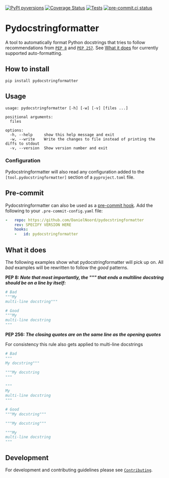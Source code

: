 [![PyPI pyversions](https://img.shields.io/pypi/pyversions/pydocstringformatter.svg)](https://pypi.python.org/pypi/pydocstringformatter/) [![Coverage Status](https://coveralls.io/repos/github/DanielNoord/pydocstringformatter/badge.svg?branch=main)](https://coveralls.io/github/DanielNoord/pydocstringformatter?branch=main) [![Tests](https://github.com/DanielNoord/pydocstringformatter/actions/workflows/tests.yaml/badge.svg?branch=main)](https://github.com/DanielNoord/pydocstringformatter/actions/workflows/tests.yaml) [![pre-commit.ci status](https://results.pre-commit.ci/badge/github/DanielNoord/pydocstringformatter/main.svg)](https://results.pre-commit.ci/latest/github/DanielNoord/pydocstringformatter/main)

# Pydocstringformatter

A tool to automatically format Python docstrings that tries to follow recommendations from [`PEP 8`](https://www.python.org/dev/peps/pep-0008/) and [`PEP 257`](https://www.python.org/dev/peps/pep-0257/). See [What it does](#what-it-does) for currently supported auto-formatting.

## How to install

```shell
pip install pydocstringformatter
```

## Usage

```shell
usage: pydocstringformatter [-h] [-w] [-v] [files ...]

positional arguments:
  files

options:
  -h, --help     show this help message and exit
  -w, --write    Write the changes to file instead of printing the diffs to stdout
  -v, --version  Show version number and exit
```

### Configuration

Pydocstringformatter will also read any configuration added to the `[tool.pydocstringformatter]` section of a `pyproject.toml` file.

## Pre-commit

Pydocstringformatter can also be used as a [pre-commit hook](https://pre-commit.com). Add the following to your `.pre-commit-config.yaml` file:

```yaml
-   repo: https://github.com/DanielNoord/pydocstringformatter
    rev: SPECIFY VERSION HERE
    hooks:
    -   id: pydocstringformatter
```

## What it does

The following examples show what pydocstringformatter will pick up on. All _bad_ examples will be rewritten to follow the _good_ patterns.

**PEP 8: _Note that most importantly, the """ that ends a multiline docstring should be on a line by itself:_**

```python
# Bad
"""My
multi-line docstring"""

# Good
"""My
multi-line docstring
"""
```


**PEP 256: _The closing quotes are on the same line as the opening quotes_**

For consistency this rule also gets applied to multi-line docstrings

```python
# Bad
"""
My docstring"""

"""My docstring
"""

"""
My
multi-line docstring
"""

# Good
"""My docstring"""

"""My docstring"""

"""My
multi-line docstring
"""
```

## Development

For development and contributing guidelines please see [`Contributing`](https://github.com/DanielNoord/pydocstringformatter/blob/main/.github/CONTRIBUTING.md).
